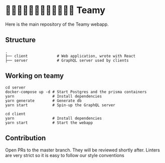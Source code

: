 # 👩🏼‍🔧👨🏼‍🔧👩🏼‍🔬👨🏼‍🔬 Teamy

Here is the main repository of the Teamy webapp.

## Structure

```
.
├── client             # Web application, wrote with React 
├── server             # GraphQL server used by clients
```

## Working on teamy

```
cd server
docker-compose up -d # Start Postgres and the prisma containers
yarn                 # Install dependencies
yarn generate        # Generate db
yarn start           # Spin-up the GraphQL server

cd client
yarn                 # Install dependencies
yarn start           # Start the webapp
```

## Contribution

Open PRs to the master branch. They will be reviewed shortly after.
Linters are very strict so it is easy to follow our style conventions
